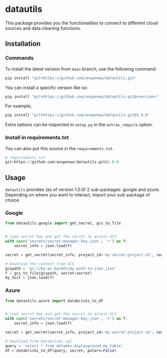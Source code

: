 # datautils

This package provides you the functionalities to connect to different cloud sources and data cleaning functions.

## Installation

### Commands

To install the latest version from `main` branch, use the following command:
```bash
pip install "git+https://github.com/anuponwa/datautils.git"
```
You can install a specific version like so:
```bash
pip install "git+https://github.com/anuponwa/datautils.git@<version>"
```
For example,
```bash
pip install "git+https://github.com/anuponwa/datautils.git@1.0.0"
```

Extra options can be inspected in `setup.py` in the `extras_require` option.

### Install in requirements.txt

You can also put this source in the `requirements.txt`.
```python
# requirements.txt
git+https://github.com/anuponwa/datautils.git@1.0.0
```

## Usage

`datautils` provides (as of version 1.0.0) 2 sub-packages: google and azure. Depending on where you want to interact, import your sub-package of choice.

### Google

```python
from datautils.google import get_secret, gcs_to_file


# Load secret key and get the secret to access GCS
with open('secrets/secret-manager-key.json', 'r') as f:
    secret_info = json.load(f)

secret = get_secret(secret_info, project_id='my-secret-project-id', secret_id='gcs-secret-id-dev')

# Download the content from GCS
gcspath = 'gs://my-ai-bucket/my-path-to-json.json'
f = gcs_to_file(gcspath, secret=secret)
my_dict = json.load(f)
```

### Azure

```python
from datautils.azure import databricks_to_df


# Load secret key and get the secret to access GCS
with open('secrets/secret-manager-key.json', 'r') as f:
    secret_info = json.load(f)

secret = get_secret(secret_info, project_id='my-secret-project-id', secret_id='databricks-secret-id-dev')

# Download from Databricks sql
query = 'select * from datadev.dsplayground.my_table'
df = databricks_to_df(query, secret, polars=False)
```